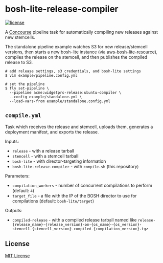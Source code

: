 # bosh-lite-release-compiler

[![license](https://img.shields.io/badge/license-MIT-blue.svg)](./LICENSE)

A [Concourse](https://concourse.ci/) pipeline task for automatically compiling new releases against new stemcells.

The standalone pipeline example watches S3 for new release/stemcell versions, then starts a new bosh-lite instance (via [aws-bosh-lite-resource](https://github.com/dpb587/aws-bosh-lite-resource)), compiles the release on the stemcell, and then publishes the compiled release to S3.

    # add release settings, s3 credentials, and bosh-lite settings
    $ vim example/pipeline.config.yml
    
    # set the pipeline
    $ fly set-pipeline \
      --pipeline acme:widgetpro-release:ubuntu-compiler \
      --config example/standalone.yml \
      --load-vars-from example/standalone.config.yml


## `compile.yml`

Task which receives the release and stemcell, uploads them, generates a deployment manifest, and exports the release.

Inputs:

 * `release` - with a release tarball
 * `stemcell` - with a stemcell tarball
 * `bosh-lite` - with director-targeting information
 * `bosh-lite-release-compiler` - with `compile.sh` (this repository)

Parameters:

 * `compilation_workers` - number of concurrent compilations to perform (default: `4`)
 * `target_file` - a file with the IP of the BOSH director to use for compilations (default: `bosh-lite/target`)

Outputs:

 * `compiled-release` - with a compiled release tarball named like `release-{release_name}-{release_version}-on-{os_name}-{os_version}-stemcell-{stemcell_version}-compiled-{compilation_version}.tgz`


## License

[MIT License](./LICENSE)
